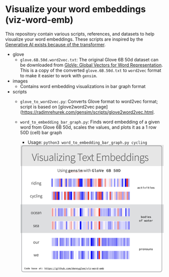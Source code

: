 # Visualize your word embeddings (viz-word-emb)

This repository contain various scripts, references, and datasets to help visualize your word embeddings.  These scripts are inspired by the [Generative AI exists because of the transformer](https://ig.ft.com/generative-ai/).

* glove
  * `glove.6B.50d.word2vec.txt`: The original Glove 6B 50d dataset can be downloaded from [GloVe: Global Vectors for Word Representation](https://nlp.stanford.edu/projects/glove/).  This is a copy of the converted `glove.6B.50d.txt` to `word2vec` format to make it easier to work with `gensim`.
* images
  * Contains word embedding visualizations in bar graph format
* scripts
  * `glove_to_word2vec.py`: Converts Glove format to word2vec format; script is based on [glove2word2vec page](https://radimrehurek.com/gensim/scripts/glove2word2vec.html.
  * `word_to_embedding_bar_graph.py`: Finds word embedding of a given word from Glove 6B 50d, scales the values, and plots it as a  1 row 50D (cell) bar graph
    *  Usage: `python3 word_to_embedding_bar_graph.py cycling`  

    <img src="https://github.com/dennyglee/viz-word-emb/blob/main/images/static/visualize-text-embeddings.png" width="500">


